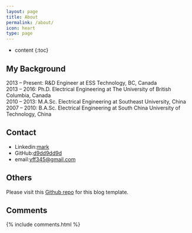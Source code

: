```yaml
---
layout: page
title: About
permalink: /about/
icon: heart
type: page
---
```


* content
{:toc}

## My Background
2013 – Present: R&D Engineer at ESS Technology, BC, Canada\
2013 – 2016: Ph.D. Electrical Engineering at The University of British Columbia, Canada\
2010 – 2013: M.A.Sc. Electrical Engineering at Southeast University, China\
2007 – 2010: B.A.Sc. Electrical Engineering at South China University of Technology, China

## Contact

* Linkedin:[mark](https://www.linkedin.com/in/markfanyang/)
* GitHub:[d9dd9dd9d](https://github.com/d9dd9dd9d)
* email:yff345@gmail.com

## Others

Please visit this [Github repo](https://github.com/Gaohaoyang/gaohaoyang.github.io) for this blog template.

## Comments

{% include comments.html %}
